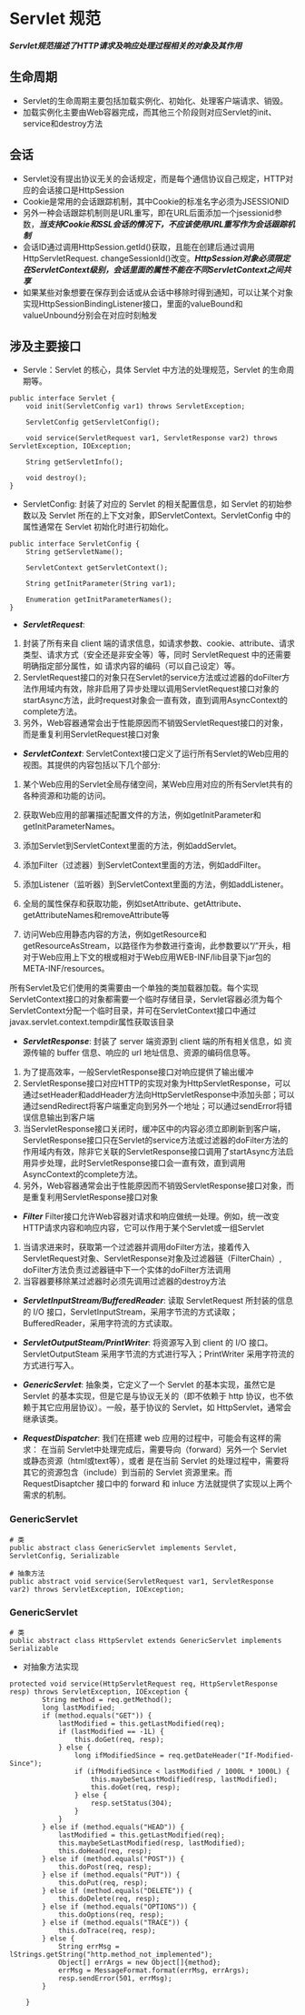 # Servlet 规范

***Servlet规范描述了HTTP请求及响应处理过程相关的对象及其作用***

## 生命周期
* Servlet的生命周期主要包括加载实例化、初始化、处理客户端请求、销毁。
* 加载实例化主要由Web容器完成，而其他三个阶段则对应Servlet的init、service和destroy方法

## 会话
* Servlet没有提出协议无关的会话规定，而是每个通信协议自己规定，HTTP对应的会话接口是HttpSession
* Cookie是常用的会话跟踪机制，其中Cookie的标准名字必须为JSESSIONID
* 另外一种会话跟踪机制则是URL重写，即在URL后面添加一个jsessionid参数，***当支持Cookie和SSL会话的情况下，不应该使用URL重写作为会话跟踪机制***
* 会话ID通过调用HttpSession.getId()获取，且能在创建后通过调用HttpServletRequest. changeSessionId()改变。***HttpSession对象必须限定在ServletContext级别，会话里面的属性不能在不同ServletContext之间共享***
* 如果某些对象想要在保存到会话或从会话中移除时得到通知，可以让某个对象实现HttpSessionBindingListener接口，里面的valueBound和valueUnbound分别会在对应时刻触发


## 涉及主要接口

* Servle：Servlet 的核心，具体 Servlet 中方法的处理规范，Servlet 的生命周期等。
```
public interface Servlet {
    void init(ServletConfig var1) throws ServletException;

    ServletConfig getServletConfig();

    void service(ServletRequest var1, ServletResponse var2) throws ServletException, IOException;

    String getServletInfo();

    void destroy();
}
```

* ServletConfig:  封装了对应的 Servlet 的相关配置信息，如 Servlet 的初始参数以及 Servlet 所在的上下文对象，即ServletContext。ServletConfig 中的属性通常在 Servlet 初始化时进行初始化。
```
public interface ServletConfig {
    String getServletName();

    ServletContext getServletContext();

    String getInitParameter(String var1);

    Enumeration getInitParameterNames();
}
```

* ***ServletRequest***:  
 1. 封装了所有来自 client 端的请求信息，如请求参数、cookie、attribute、请求类型、请求方式（安全还是非安全等）等，同时 ServletRequest 中的还需要明确指定部分属性，如 请求内容的编码（可以自己设定）等。
 2. ServletRequest接口的对象只在Servlet的service方法或过滤器的doFilter方法作用域内有效，除非启用了异步处理以调用ServletRequest接口对象的startAsync方法，此时request对象会一直有效，直到调用AsyncContext的complete方法。
 3. 另外，Web容器通常会出于性能原因而不销毁ServletRequest接口的对象，而是重复利用ServletRequest接口对象

* ***ServletContext***: 
ServletContext接口定义了运行所有Servlet的Web应用的视图。其提供的内容包括以下几个部分:
 1. 某个Web应用的Servlet全局存储空间，某Web应用对应的所有Servlet共有的各种资源和功能的访问。

 2. 获取Web应用的部署描述配置文件的方法，例如getInitParameter和getInitParameterNames。

 3. 添加Servlet到ServletContext里面的方法，例如addServlet。

 4. 添加Filter（过滤器）到ServletContext里面的方法，例如addFilter。

 5. 添加Listener（监听器）到ServletContext里面的方法，例如addListener。

 6. 全局的属性保存和获取功能，例如setAttribute、getAttribute、getAttributeNames和removeAttribute等

 7. 访问Web应用静态内容的方法，例如getResource和getResourceAsStream，以路径作为参数进行查询，此参数要以“/”开头，相对于Web应用上下文的根或相对于Web应用WEB-INF/lib目录下jar包的META-INF/resources。

所有Servlet及它们使用的类需要由一个单独的类加载器加载。每个实现ServletContext接口的对象都需要一个临时存储目录，Servlet容器必须为每个ServletContext分配一个临时目录，并可在ServletContext接口中通过javax.servlet.context.tempdir属性获取该目录

* ***ServletResponse***:  封装了 server 端资源到 client 端的所有相关信息，如 资源传输的 buffer 信息、响应的 url 地址信息、资源的编码信息等。
 1. 为了提高效率，一般ServletResponse接口对响应提供了输出缓冲
 2. ServletResponse接口对应HTTP的实现对象为HttpServletResponse，可以通过setHeader和addHeader方法向HttpServletResponse中添加头部；可以通过sendRedirect将客户端重定向到另外一个地址；可以通过sendError将错误信息输出到客户端
 3. 当ServletResponse接口关闭时，缓冲区中的内容必须立即刷新到客户端，ServletResponse接口只在Servlet的service方法或过滤器的doFilter方法的作用域内有效，除非它关联的ServletResponse接口调用了startAsync方法启用异步处理，此时ServletResponse接口会一直有效，直到调用AsyncContext的complete方法。
 4. 另外，Web容器通常会出于性能原因而不销毁ServletResponse接口对象，而是重复利用ServletResponse接口对象

* ***Filter***
Filter接口允许Web容器对请求和响应做统一处理。例如，统一改变HTTP请求内容和响应内容，它可以作用于某个Servlet或一组Servlet
 1. 当请求进来时，获取第一个过滤器并调用doFilter方法，接着传入ServletRequest对象、ServletResponse对象及过滤器链（FilterChain）, doFilter方法负责过滤器链中下一个实体的doFilter方法调用
 2. 当容器要移除某过滤器时必须先调用过滤器的destroy方法

* ***ServletInputStream/BufferedReader***:  读取 ServletRequest 所封装的信息的 I/O 接口，ServletInputStream，采用字节流的方式读取；BufferedReader，采用字符流的方式读取。

* ***ServletOutputSteam/PrintWriter***:  将资源写入到 client 的 I/O 接口。ServletOutputSteam 采用字节流的方式进行写入；PrintWriter 采用字符流的方式进行写入。

* ***GenericServlet***:  抽象类，它定义了一个 Servlet 的基本实现，虽然它是 Servlet 的基本实现，但是它是与协议无关的（即不依赖于 http 协议，也不依赖于其它应用层协议）。一般，基于协议的 Servlet，如 HttpServlet，通常会继承该类。

* ***RequestDispatcher***:  我们在搭建 web 应用的过程中，可能会有这样的需求： 在当前 Servlet中处理完成后，需要导向（forward）另外一个 Servlet 或静态资源（html或text等），或者 是在当前 Servlet 的处理过程中，需要将其它的资源包含（include）到当前的 Servlet 资源里来。而 RequestDisaptcher 接口中的 forward 和 inluce 方法就提供了实现以上两个需求的机制。

### GenericServlet
```
# 类
public abstract class GenericServlet implements Servlet, ServletConfig, Serializable

# 抽象方法
public abstract void service(ServletRequest var1, ServletResponse var2) throws ServletException, IOException;
```

### GenericServlet
```
# 类
public abstract class HttpServlet extends GenericServlet implements Serializable 
```
* 对抽象方法实现
```
protected void service(HttpServletRequest req, HttpServletResponse resp) throws ServletException, IOException {
        String method = req.getMethod();
        long lastModified;
        if (method.equals("GET")) {
            lastModified = this.getLastModified(req);
            if (lastModified == -1L) {
                this.doGet(req, resp);
            } else {
                long ifModifiedSince = req.getDateHeader("If-Modified-Since");
                if (ifModifiedSince < lastModified / 1000L * 1000L) {
                    this.maybeSetLastModified(resp, lastModified);
                    this.doGet(req, resp);
                } else {
                    resp.setStatus(304);
                }
            }
        } else if (method.equals("HEAD")) {
            lastModified = this.getLastModified(req);
            this.maybeSetLastModified(resp, lastModified);
            this.doHead(req, resp);
        } else if (method.equals("POST")) {
            this.doPost(req, resp);
        } else if (method.equals("PUT")) {
            this.doPut(req, resp);
        } else if (method.equals("DELETE")) {
            this.doDelete(req, resp);
        } else if (method.equals("OPTIONS")) {
            this.doOptions(req, resp);
        } else if (method.equals("TRACE")) {
            this.doTrace(req, resp);
        } else {
            String errMsg = lStrings.getString("http.method_not_implemented");
            Object[] errArgs = new Object[]{method};
            errMsg = MessageFormat.format(errMsg, errArgs);
            resp.sendError(501, errMsg);
        }

    }
```






